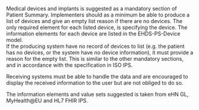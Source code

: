 Medical devices and implants is suggested as a mandatory section of Patient Summary. Implementers should as a minimum be able to produce a list of devices and give an empty list reason if there are no devices. The only required element for each listed device, is specifying the device. The information elements for each device are listed in the EHDS-PS-Device model.   
If the producing system have no record of devices to list (e.g. the patient has no devices, or the system have no device information), it must provide a reason for the empty list. This is similar to the other mandatory sections, and in accordance with the specification in ISO IPS.  
 
Receiving systems must be able to handle the data and are encouraged to display the received information to the user but are not obliged to do so.  

The information elements and value sets suggested is taken from eHN GL, MyHealth@EU and HL7 FHIR IPS.  